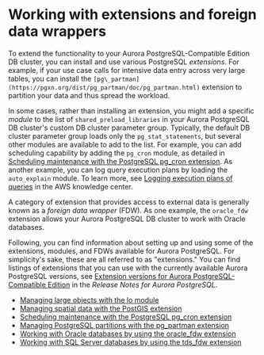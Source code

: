 # Working with extensions and foreign data wrappers<a name="Appendix.PostgreSQL.CommonDBATasks"></a>

To extend the functionality to your Aurora PostgreSQL\-Compatible Edition DB cluster, you can install and use various PostgreSQL *extensions*\. For example, if your use case calls for intensive data entry across very large tables, you can install the `[pg\_partman](https://pgxn.org/dist/pg_partman/doc/pg_partman.html)` extension to partition your data and thus spread the workload\.

In some cases, rather than installing an extension, you might add a specific *module* to the list of `shared_preload_libraries` in your Aurora PostgreSQL DB cluster's custom DB cluster parameter group\. Typically, the default DB cluster parameter group loads only the `pg_stat_statements`, but several other modules are available to add to the list\. For example, you can add scheduling capability by adding the `pg_cron` module, as detailed in [Scheduling maintenance with the PostgreSQL pg\_cron extension](PostgreSQL_pg_cron.md)\. As another example, you can log query execution plans by loading the `auto_explain` module\. To learn more, see [Logging execution plans of queries](https://aws.amazon.com/premiumsupport/knowledge-center/rds-postgresql-tune-query-performance/#) in the AWS knowledge center\. 

A category of extension that provides access to external data is generally known as a *foreign data wrapper* \(FDW\)\. As one example, the `oracle_fdw` extension allows your Aurora PostgreSQL DB cluster to work with Oracle databases\. 

Following, you can find information about setting up and using some of the extensions, modules, and FDWs available for Aurora PostgreSQL\. For simplicity's sake, these are all referred to as "extensions\." You can find listings of extensions that you can use with the currently available Aurora PostgreSQL versions, see [Extension versions for Aurora PostgreSQL\-Compatible Edition](https://docs.aws.amazon.com/AmazonRDS/latest/AuroraPostgreSQLReleaseNotes/AuroraPostgreSQL.Extensions.html) in the *Release Notes for Aurora PostgreSQL*\.
+ [Managing large objects with the lo module](PostgreSQL_large_objects_lo_extension.md)
+ [Managing spatial data with the PostGIS extension](Appendix.PostgreSQL.CommonDBATasks.PostGIS.md)
+ [Scheduling maintenance with the PostgreSQL pg\_cron extension](PostgreSQL_pg_cron.md)
+ [Managing PostgreSQL partitions with the pg\_partman extension](PostgreSQL_Partitions.md)
+ [Working with Oracle databases by using the oracle\_fdw extension](Appendix.PostgreSQL.CommonDBATasks.Extensions.foreign-data-wrappers.md#postgresql-oracle-fdw)
+ [Working with SQL Server databases by using the tds\_fdw extension](Appendix.PostgreSQL.CommonDBATasks.Extensions.foreign-data-wrappers.md#postgresql-tds-fdw)